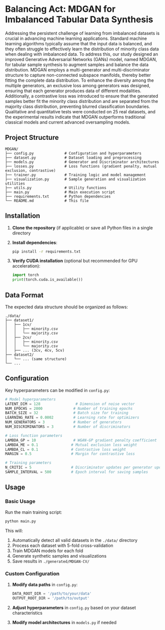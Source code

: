 # Balancing Act: MDGAN for Imbalanced Tabular Data Synthesis

Addressing the persistent challenge of learning from imbalanced datasets is crucial in advancing machine learning applications. Standard machine learning algorithms typically assume that the input data is balanced, and they often struggle to effectively learn the distribution of minority class data when dealing with imbalanced data. To address this, our study designed an improved Generative Adversarial Networks (GANs) model, named MDGAN, for tabular sample synthesis to augment samples and balance the data distribution. MDGAN employs a multi-generator and multi-discriminator structure to capture non-connected subspace manifolds, thereby better fitting the complete data distribution. To enhance the diversity among the multiple generators, an exclusive loss among generators was designed, ensuring that each generator produces data of different modalities. Additionally, a contrastive loss was introduced to ensure that the generated samples better fit the minority class distribution and are separated from the majority class distribution, preventing blurred classification boundaries. Qualitative and quantitative tests were conducted on 25 real datasets, and the experimental results indicate that MDGAN outperforms traditional classical models and current advanced oversampling models.

## Project Structure

```
MDGAN/
├── config.py              # Configuration and hyperparameters
├── dataset.py             # Dataset loading and preprocessing
├── models.py              # Generator and Discriminator architectures
├── losses.py              # Loss functions (gradient penalty, mutual exclusion, contrastive)
├── trainer.py             # Training logic and model management
├── visualization.py       # Sample generation and visualization utilities
├── utils.py               # Utility functions
├── main.py                # Main execution script
├── requirements.txt       # Python dependencies
└── README.md              # This file
```

## Installation

1. **Clone the repository** (if applicable) or save all Python files in a single directory

2. **Install dependencies**:
   ```bash
   pip install -r requirements.txt
   ```

3. **Verify CUDA installation** (optional but recommended for GPU acceleration):
   ```python
   import torch
   print(torch.cuda.is_available())
   ```

## Data Format

The expected data structure should be organized as follows:

```
./data/
├── dataset1/
│   ├── 1cv/
│   │   ├── minority.csv
│   │   └── majority.csv
│   ├── 2cv/
│   │   ├── minority.csv
│   │   └── majority.csv
│   ├── ... (3cv, 4cv, 5cv)
├── dataset2/
│   └── ... (same structure)
└── ...
```

## Configuration

Key hyperparameters can be modified in `config.py`:

```python
# Model hyperparameters
LATENT_DIM = 128                # Dimension of noise vector
NUM_EPOCHS = 2000              # Number of training epochs
BATCH_SIZE = 32                # Batch size for training
LEARNING_RATE = 0.0002         # Learning rate for optimizers
NUM_GENERATORS = 3             # Number of generators
NUM_DISCRIMINATORS = 3         # Number of discriminators

# Loss function parameters
LAMBDA_GP = 10                 # WGAN-GP gradient penalty coefficient
LAMBDA_ME = 0.1               # Mutual exclusion loss weight
LAMBDA_CL = 0.1               # Contrastive loss weight
MARGIN = 0.5                  # Margin for contrastive loss

# Training parameters
N_CRITIC = 5                  # Discriminator updates per generator update
SAMPLE_INTERVAL = 500         # Epoch interval for saving samples
```

## Usage

### Basic Usage

Run the main training script:

```bash
python main.py
```

This will:
1. Automatically detect all valid datasets in the `./data/` directory
2. Process each dataset with 5-fold cross-validation
3. Train MDGAN models for each fold
4. Generate synthetic samples and visualizations
5. Save results in `./generated/MDGAN-CV/`

### Custom Configuration

1. **Modify data paths** in `config.py`:
   ```python
   DATA_ROOT_DIR = '/path/to/your/data'
   OUTPUT_ROOT_DIR = '/path/to/output'
   ```
2. **Adjust hyperparameters** in `config.py` based on your dataset characteristics

3. **Modify model architectures** in `models.py` if needed
